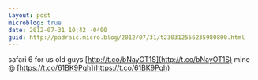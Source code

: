 ```yaml
---
layout: post
microblog: true
date: 2012-07-31 10:42 -0400
guid: http://padraic.micro.blog/2012/07/31/t230312556235980800.html
---
```

safari 6 for us old guys [http://t.co/bNayOT1S](http://t.co/bNayOT1S)  mine @ [https://t.co/61BK9Pqh](https://t.co/61BK9Pqh)
